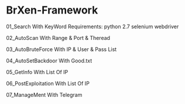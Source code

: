 # BrXen-Framework

01_Search With KeyWord
Requirements:
python 2.7
selenium
webdriver

02_AutoScan With Range & Port & Theread

03_AutoBruteForce With IP & User & Pass List

04_AutoSetBackdoor With Good.txt

05_GetInfo With List Of IP

06_PostExploitation With List Of IP

07_ManageMent With Telegram
